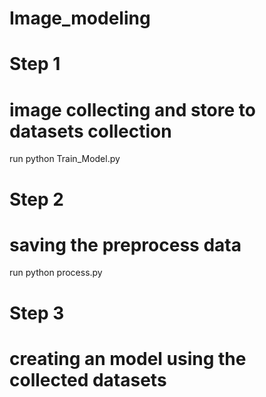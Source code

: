 # Image_modeling

# Step 1 
# image collecting and store to datasets collection
  run python Train_Model.py

# Step 2 
# saving the preprocess data 
  run python process.py

# Step 3 
# creating an model using the collected datasets
  
